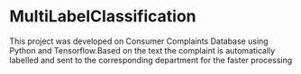# MultiLabelClassification
This project was developed on Consumer Complaints Database using Python and Tensorflow.Based on the text the complaint is automatically labelled and sent to the corresponding department for the faster processing
